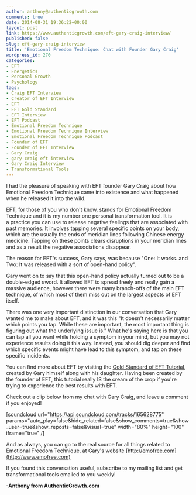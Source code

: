 ```yaml
---
author: anthony@authenticgrowth.com
comments: true
date: 2014-08-31 19:36:22+00:00
layout: post
link: https://www.authenticgrowth.com/eft-gary-craig-interview/
published: false
slug: eft-gary-craig-interview
title: 'Emotional Freedom Technique: Chat with Founder Gary Craig'
wordpress_id: 270
categories:
- EFT
- Energetics
- Personal Growth
- Psychology
tags:
- Craig EFT Interview
- Creator of EFT Interview
- EFT
- EFT Gold Standard
- EFT Interview
- EFT Podcast
- Emotional Freedom Technique
- Emotional Freedom Technique Interview
- Emotional Freedom Technique Podcast
- Founder of EFT
- Founder of EFT Interview
- Gary Craig
- gary craig eft interview
- Gary Craig Interview
- Transformational Tools
---
```


I had the pleasure of speaking with EFT founder Gary Craig about how Emotional Freedom Technique came into existence and what happened when he released it into the wild.

EFT, for those of you who don't know, stands for Emotional Freedom Technique and it is my number one personal transformation tool. It is a practice you can use to release negative feelings that are associated with past memories. It involves tapping several specific points on your body, which are the usually the ends of meridian lines following Chinese energy medicine. Tapping on these points clears disruptions in your meridian lines and as a result the negative associations disappear.

The reason for EFT's success, Gary says, was because "One: It works. and Two: It was released with a sort of open-hand policy".

Gary went on to say that this open-hand policy actually turned out to be a double-edged sword. It allowed EFT to spread freely and really gain a massive audience, however there were many branch-offs of the main EFT technique, of which most of them miss out on the largest aspects of EFT itself.

There was one very important distinction in our conversation that Gary wanted me to make about EFT, and it was this "It doesn't necessarily matter which points you tap. While these are important, the most important thing is figuring out what the underlying issue is." What he's saying here is that you can tap all you want while holding a symptom in your mind, but you may not experience results doing it this way. Instead, you should dig deeper and find which specific events might have lead to this symptom, and tap on these specific incidents.

You can find more about EFT by visiting the [Gold Standard of EFT Tutorial](http://www.emofree.com/eft-tutorial/eft-tapping-tutorial.html), created by Gary himself along with his daughter. Having been created by the founder of EFT, this tutorial really IS the cream of the crop if you're trying to experience the best results with EFT.

Check out a clip below from my chat with Gary Craig, and leave a comment if you enjoyed!

[soundcloud url="https://api.soundcloud.com/tracks/165628775" params="auto_play=false&hide_related=false&show_comments=true&show_user=true&show_reposts=false&visual=true" width="80%" height="100" iframe="true" /]

And as always, you can go to the real source for all things related to Emotional Freedom Technique, at Gary's website [http://emofree.com](http://www.emofree.com)

If you found this conversation useful, subscribe to my mailing list and get transformational tools emailed to you weekly!


**-Anthony from AuthenticGrowth.com**
